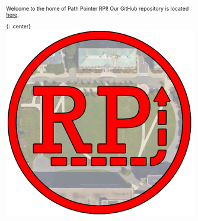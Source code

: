 <link rel="stylesheet" href="css/style.css">

Welcome to the home of Path Pointer RPI! Our GitHub repository is located [here](https://github.com/jfucci/PathPointerRPI).

{: .center}
![Path Pointer RPI Logo](img/FinalLarge.png)
